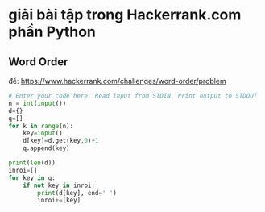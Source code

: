 # giải bài tập trong Hackerrank.com phần Python


## Word Order
đề:
https://www.hackerrank.com/challenges/word-order/problem


```python
# Enter your code here. Read input from STDIN. Print output to STDOUT
n = int(input())
d={}
q=[]
for k in range(n):
    key=input()
    d[key]=d.get(key,0)+1
    q.append(key)    

print(len(d))
inroi=[]
for key in q:
    if not key in inroi:
        print(d[key], end=' ')
        inroi+=[key]
```




